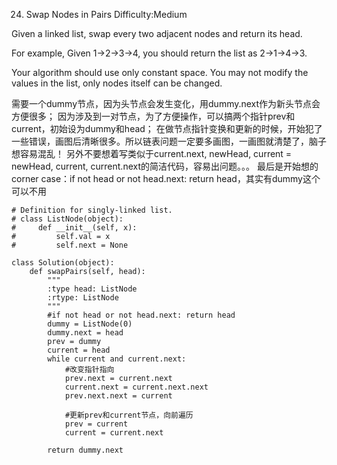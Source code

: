 24. Swap Nodes in Pairs
Difficulty:Medium

Given a linked list, swap every two adjacent nodes and return its head.

For example,
Given 1->2->3->4, you should return the list as 2->1->4->3.

Your algorithm should use only constant space. You may not modify the values in the list, only nodes itself can be changed.


需要一个dummy节点，因为头节点会发生变化，用dummy.next作为新头节点会方便很多；
因为涉及到一对节点，为了方便操作，可以搞两个指针prev和current，初始设为dummy和head；
在做节点指针变换和更新的时候，开始犯了一些错误，画图后清晰很多。所以链表问题一定要多画图，一画图就清楚了，脑子想容易混乱！
另外不要想着写类似于current.next, newHead, current = newHead, current, current.next的简洁代码，容易出问题。。。
最后是开始想的corner case：if not head or not head.next: return head，其实有dummy这个可以不用

```
# Definition for singly-linked list.
# class ListNode(object):
#     def __init__(self, x):
#         self.val = x
#         self.next = None

class Solution(object):
    def swapPairs(self, head):
        """
        :type head: ListNode
        :rtype: ListNode
        """
        #if not head or not head.next: return head
        dummy = ListNode(0)
        dummy.next = head
        prev = dummy
        current = head
        while current and current.next:
            #改变指针指向
            prev.next = current.next
            current.next = current.next.next
            prev.next.next = current

            #更新prev和current节点，向前遍历
            prev = current
            current = current.next

        return dummy.next
```
